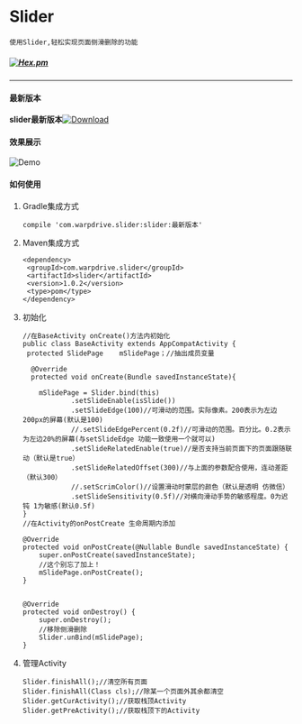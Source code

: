 # Slider
```
使用Slider,轻松实现页面侧滑删除的功能
```
##### [![Hex.pm](https://img.shields.io/hexpm/l/plug.svg)](https://www.apache.org/licenses/LICENSE-2.0)

---

#### 最新版本
  **slider最新版本**[![Download](https://api.bintray.com/packages/wulijie/maven/Slider/images/download.svg)](https://bintray.com/wulijie/maven/Slider/_latestVersion)
  
  
#### 效果展示
	
 ![Demo](https://raw.githubusercontent.com/wulijie/Slider/master/demo.jpg)


#### 如何使用
1. Gradle集成方式
	```
	compile 'com.warpdrive.slider:slider:最新版本'
	```
2. Maven集成方式
	
	 ```
	<dependency>
	  <groupId>com.warpdrive.slider</groupId>
	  <artifactId>slider</artifactId>
	  <version>1.0.2</version>
	  <type>pom</type>
	</dependency>
	```
  
3. 初始化

	```
	//在BaseActivity onCreate()方法内初始化
	public class BaseActivity extends AppCompatActivity {
	 protected SlidePage	mSlidePage；//抽出成员变量
	
	  @Override
      protected void onCreate(Bundle savedInstanceState){
		
	    mSlidePage = Slider.bind(this)
                .setSlideEnable(isSlide())
                .setSlideEdge(100)//可滑动的范围。实际像素。200表示为左边200px的屏幕(默认是100)
                //.setSlideEdgePercent(0.2f)//可滑动的范围。百分比。0.2表示为左边20%的屏幕(与setSlideEdge 功能一致使用一个就可以)
                .setSlideRelatedEnable(true)//是否支持当前页面下的页面跟随联动（默认是true）
                .setSlideRelatedOffset(300)//与上面的参数配合使用，连动差距（默认300）
                //.setScrimColor()//设置滑动时蒙层的颜色（默认是透明 仿微信）
                .setSlideSensitivity(0.5f)//对横向滑动手势的敏感程度。0为迟钝 1为敏感(默认0.5f)
	}
	//在Activity的onPostCreate 生命周期内添加
	
	@Override
    protected void onPostCreate(@Nullable Bundle savedInstanceState) {
        super.onPostCreate(savedInstanceState);
        //这个别忘了加上！
        mSlidePage.onPostCreate();
    }
    
    
    @Override
    protected void onDestroy() {
        super.onDestroy();
        //移除侧滑删除
        Slider.unBind(mSlidePage);
    }
	```
4. 管理Activity
	
	```
	Slider.finishAll();//清空所有页面
   Slider.finishAll(Class cls);//除某一个页面外其余都清空
   Slider.getCurActivity();//获取栈顶Activity
   Slider.getPreActivity();//获取栈顶下的Activity
	```
